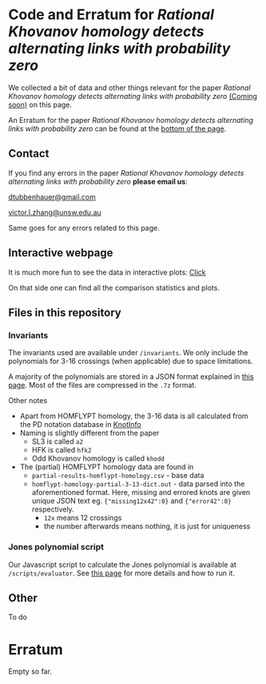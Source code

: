 # Code and Erratum for *Rational Khovanov homology detects alternating links with probability zero*

We collected a bit of data and other things relevant for the paper *Rational Khovanov homology detects alternating links with probability zero*
<a href="https://example.com">(Coming soon)</a> on this page.

An Erratum for the paper *Rational Khovanov homology detects alternating links with probability zero* can be found at the [bottom of the page](#erratum).

## Contact

If you find any errors in the paper *Rational Khovanov homology detects alternating links with probability zero* **please email us**:

[dtubbenhauer@gmail.com](mailto:dtubbenhauer@gmail.com?subject=[GitHub]%web-reps)

[victor.l.zhang@unsw.edu.au](mailto:victor.l.zhang@unsw.edu.au?subject=[GitHub]%web-reps)

Same goes for any errors related to this page.

## Interactive webpage

It is much more fun to see the data in interactive plots: [Click](https://dustbringer.github.io/web--knot-invariant-comparison/stat/homology)

On that side one can find all the comparison statistics and plots.

## Files in this repository

### Invariants
The invariants used are available under `/invariants`. We only include the polynomials for 3-16 crossings (when applicable) due to space limitations.

A majority of the polynomials are stored in a JSON format explained in [this page](md/jones.md). Most of the files are compressed in the `.7z` format.

Other notes
- Apart from HOMFLYPT homology, the 3-16 data is all calculated from the PD notation database in [KnotInfo](https://knotinfo.org/homelinks/database_download.php)
- Naming is slightly different from the paper
  - SL3 is called `a2`
  - HFK is called  `hfk2`
  - Odd Khovanov homology is called `khodd`
- The (partial) HOMFLYPT homology data are found in
  - `partial-results-homflypt-homology.csv` - base data
  - `homflypt-homology-partial-3-13-dict.out` - data parsed into the aforementioned format. Here, missing and errored knots are given unique JSON text eg. `{"missing12x42":0}` and `{"error42":0}` respectively.
    - `12x` means 12 crossings
    - the number afterwards means nothing, it is just for uniqueness

### Jones polynomial script
Our Javascript script to calculate the Jones polynomial is available at `/scripts/evaluator`. See [this page](md/jones.md) for more details and how to run it.

## Other

To do

# Erratum

Empty so far.
